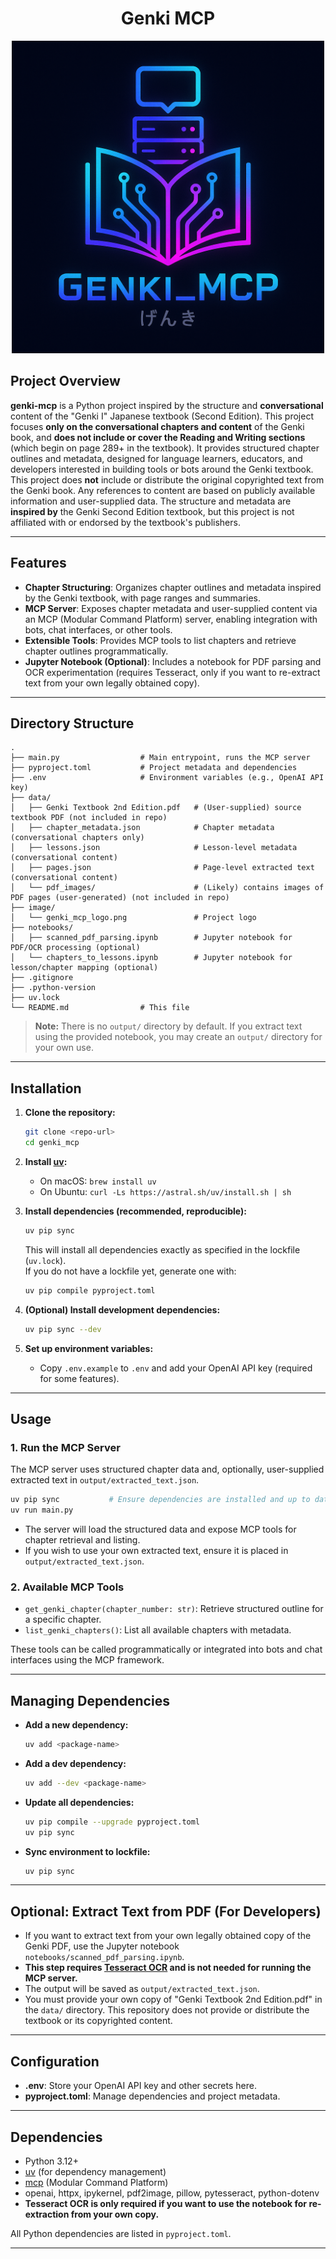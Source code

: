 <h1 align="center">
Genki MCP
</h1>

<p align="center">
<img src="./image/genki_mcp_logo.png" alt="genki_mcp" width="500"/>
</p>

## Project Overview

**genki-mcp** is a Python project inspired by the structure and **conversational** content of the "Genki I" Japanese textbook (Second Edition). This project focuses **only on the conversational chapters and content** of the Genki book, and **does not include or cover the Reading and Writing sections** (which begin on page 289+ in the textbook). It provides structured chapter outlines and metadata, designed for language learners, educators, and developers interested in building tools or bots around the Genki textbook. This project does **not** include or distribute the original copyrighted text from the Genki book. Any references to content are based on publicly available information and user-supplied data. The structure and metadata are **inspired by** the Genki Second Edition textbook, but this project is not affiliated with or endorsed by the textbook's publishers.

---

## Features

- **Chapter Structuring**: Organizes chapter outlines and metadata inspired by the Genki textbook, with page ranges and summaries.
- **MCP Server**: Exposes chapter metadata and user-supplied content via an MCP (Modular Command Platform) server, enabling integration with bots, chat interfaces, or other tools.
- **Extensible Tools**: Provides MCP tools to list chapters and retrieve chapter outlines programmatically.
- **Jupyter Notebook (Optional)**: Includes a notebook for PDF parsing and OCR experimentation (requires Tesseract, only if you want to re-extract text from your own legally obtained copy).

---

## Directory Structure

```
.
├── main.py                  # Main entrypoint, runs the MCP server
├── pyproject.toml           # Project metadata and dependencies
├── .env                     # Environment variables (e.g., OpenAI API key)
├── data/
│   ├── Genki Textbook 2nd Edition.pdf   # (User-supplied) source textbook PDF (not included in repo)
│   ├── chapter_metadata.json            # Chapter metadata (conversational chapters only)
│   ├── lessons.json                     # Lesson-level metadata (conversational content)
│   ├── pages.json                       # Page-level extracted text (conversational content)
│   └── pdf_images/                      # (Likely) contains images of PDF pages (user-generated) (not included in repo)
├── image/
│   └── genki_mcp_logo.png               # Project logo
├── notebooks/
│   ├── scanned_pdf_parsing.ipynb        # Jupyter notebook for PDF/OCR processing (optional)
│   └── chapters_to_lessons.ipynb        # Jupyter notebook for lesson/chapter mapping (optional)
├── .gitignore
├── .python-version
├── uv.lock
└── README.md                # This file
```

> **Note:** There is no `output/` directory by default. If you extract text using the provided notebook, you may create an `output/` directory for your own use.

---

## Installation

1. **Clone the repository:**
   ```bash
   git clone <repo-url>
   cd genki_mcp
   ```

2. **Install [uv](https://github.com/astral-sh/uv):**
   - On macOS: `brew install uv`
   - On Ubuntu: `curl -Ls https://astral.sh/uv/install.sh | sh`

3. **Install dependencies (recommended, reproducible):**
   ```bash
   uv pip sync
   ```
   This will install all dependencies exactly as specified in the lockfile (`uv.lock`).  
   If you do not have a lockfile yet, generate one with:
   ```bash
   uv pip compile pyproject.toml
   ```

4. **(Optional) Install development dependencies:**
   ```bash
   uv pip sync --dev
   ```

5. **Set up environment variables:**
   - Copy `.env.example` to `.env` and add your OpenAI API key (required for some features).

---

## Usage

### 1. **Run the MCP Server**

The MCP server uses structured chapter data and, optionally, user-supplied extracted text in `output/extracted_text.json`.

```bash
uv pip sync           # Ensure dependencies are installed and up to date
uv run main.py
```

- The server will load the structured data and expose MCP tools for chapter retrieval and listing.
- If you wish to use your own extracted text, ensure it is placed in `output/extracted_text.json`.

### 2. **Available MCP Tools**

- `get_genki_chapter(chapter_number: str)`: Retrieve structured outline for a specific chapter.
- `list_genki_chapters()`: List all available chapters with metadata.

These tools can be called programmatically or integrated into bots and chat interfaces using the MCP framework.

---

## Managing Dependencies

- **Add a new dependency:**  
  ```bash
  uv add <package-name>
  ```
- **Add a dev dependency:**  
  ```bash
  uv add --dev <package-name>
  ```
- **Update all dependencies:**  
  ```bash
  uv pip compile --upgrade pyproject.toml
  uv pip sync
  ```
- **Sync environment to lockfile:**  
  ```bash
  uv pip sync
  ```

---

## Optional: Extract Text from PDF (For Developers)

- If you want to extract text from your own legally obtained copy of the Genki PDF, use the Jupyter notebook `notebooks/scanned_pdf_parsing.ipynb`.
- **This step requires [Tesseract OCR](https://github.com/tesseract-ocr/tesseract) and is not needed for running the MCP server.**
- The output will be saved as `output/extracted_text.json`.
- You must provide your own copy of "Genki Textbook 2nd Edition.pdf" in the `data/` directory. This repository does not provide or distribute the textbook or its copyrighted content.

---

## Configuration

- **.env**: Store your OpenAI API key and other secrets here.
- **pyproject.toml**: Manage dependencies and project metadata.

---

## Dependencies

- Python 3.12+
- [uv](https://github.com/astral-sh/uv) (for dependency management)
- [mcp](https://pypi.org/project/mcp/) (Modular Command Platform)
- openai, httpx, ipykernel, pdf2image, pillow, pytesseract, python-dotenv
- **Tesseract OCR is only required if you want to use the notebook for re-extraction from your own copy.**

All Python dependencies are listed in `pyproject.toml`.

---
